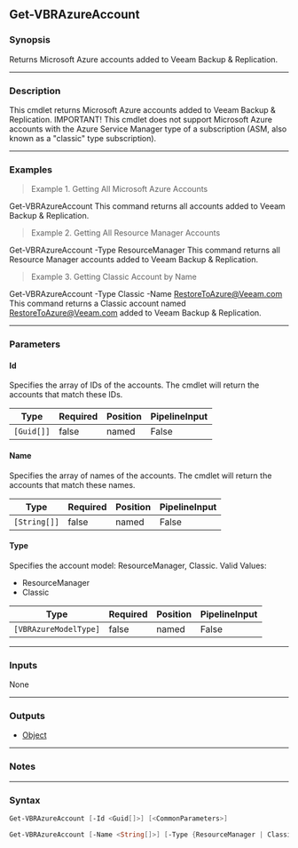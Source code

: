 Get-VBRAzureAccount
-------------------

### Synopsis
Returns Microsoft Azure accounts added to Veeam Backup & Replication.

---

### Description

This cmdlet returns Microsoft Azure accounts added to Veeam Backup & Replication.
IMPORTANT! This cmdlet does not support Microsoft Azure accounts with the Azure Service Manager type of a subscription (ASM, also known as a "classic" type subscription).

---

### Examples
> Example 1. Getting All Microsoft Azure Accounts

Get-VBRAzureAccount
This command returns all accounts added to Veeam Backup & Replication.
> Example 2. Getting All Resource Manager Accounts

Get-VBRAzureAccount -Type ResourceManager
This command returns all Resource Manager accounts added to Veeam Backup & Replication.
> Example 3. Getting Classic Account by Name

Get-VBRAzureAccount -Type Classic -Name RestoreToAzure@Veeam.com
This command returns a Classic account named RestoreToAzure@Veeam.com added to Veeam Backup & Replication.

---

### Parameters
#### **Id**
Specifies the array of IDs of the accounts. The cmdlet will return the accounts that match these IDs.

|Type      |Required|Position|PipelineInput|
|----------|--------|--------|-------------|
|`[Guid[]]`|false   |named   |False        |

#### **Name**
Specifies the array of names of the accounts. The cmdlet will return the accounts that match these names.

|Type        |Required|Position|PipelineInput|
|------------|--------|--------|-------------|
|`[String[]]`|false   |named   |False        |

#### **Type**
Specifies the account model: ResourceManager, Classic.
Valid Values:

* ResourceManager
* Classic

|Type                 |Required|Position|PipelineInput|
|---------------------|--------|--------|-------------|
|`[VBRAzureModelType]`|false   |named   |False        |

---

### Inputs
None

---

### Outputs
* [Object](https://learn.microsoft.com/en-us/dotnet/api/System.Object)

---

### Notes

---

### Syntax
```PowerShell
Get-VBRAzureAccount [-Id <Guid[]>] [<CommonParameters>]
```
```PowerShell
Get-VBRAzureAccount [-Name <String[]>] [-Type {ResourceManager | Classic}] [<CommonParameters>]
```
